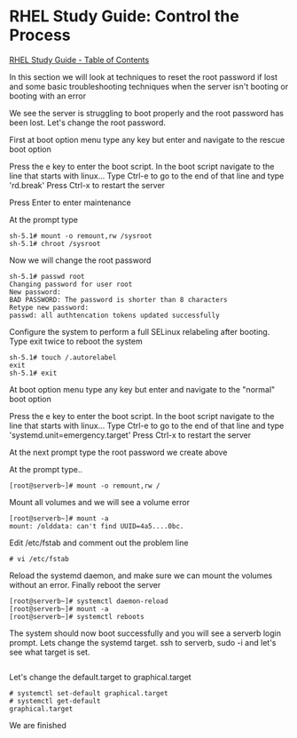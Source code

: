 # RHEL Study Guide: Control the Process

[RHEL Study Guide - Table of Contents](https://github.com/pslucas0212/RHEL-Study-Guide) 

In this section we will look at techniques to reset the root password if lost and some basic troubleshooting techniques when the server isn't booting or booting with an error

We see the server is struggling to boot properly and the root password has been lost.  Let's change the root password.

First at boot option menu type any key but enter and navigate to the rescue boot option

[](/image/bootoption01.png)

Press the e key to enter the boot script.  In the boot script navigate to the line that starts with linux...   Type Ctrl-e to go to the end of that line and type 'rd.break'  Press Ctrl-x to restart the server

[](/image/bootoption02.png)

Press Enter to enter maintenance

At the prompt type
```
sh-5.1# mount -o remount,rw /sysroot
sh-5.1# chroot /sysroot
```

Now we will change the root password
```
sh-5.1# passwd root
Changing password for user root
New password:
BAD PASSWORD: The password is shorter than 8 characters
Retype new password:
passwd: all authtencation tokens updated successfully
```

Configure the system to perform a full SELinux relabeling after booting.  Type exit twice to reboot the system
```
sh-5.1# touch /.autorelabel
exit
sh-5.1# exit
```

At boot option menu type any key but enter and navigate to the "normal" boot option

[](/image/bootoption03.png)

Press the e key to enter the boot script.  In the boot script navigate to the line that starts with linux...   Type Ctrl-e to go to the end of that line and type 'systemd.unit=emergency.target'  Press Ctrl-x to restart the server

[](/image/bootoption04.png)

At the next prompt type the root password we create above

[](/image/bootoption04.png)

At the prompt type..
```
[root@serverb~]# mount -o remount,rw /
```
Mount all volumes and we will see a volume error
```
[root@serverb~]# mount -a
mount: /olddata: can't find UUID=4a5....0bc.
```
Edit /etc/fstab and comment out the problem line
```
# vi /etc/fstab
```

Reload the systemd daemon, and make sure we can mount the volumes without an error.  Finally reboot the server
```
[root@serverb~]# systemctl daemon-reload
[root@serverb~]# mount -a
[root@serverb~]# systemctl reboots
```

The system should now boot successfully and you will see a serverb login prompt.  Lets change the systemd target.  ssh to serverb, sudo -i and let's see what target is set.
```
```

Let's change the default.target to graphical.target
```
# systemctl set-default graphical.target
# systemctl get-default
graphical.target
```

We are finished
